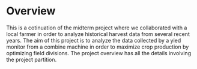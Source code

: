# Overview
This is a cotinuation of the midterm project where we collaborated with a local farmer in order to analyze historical harvest data from several recent years. The aim of this project is to analyze the data collected by a yied monitor from a combine machine in order to maximize crop production by optimizing field divisions. The project overview has all the details involving the project partition.
